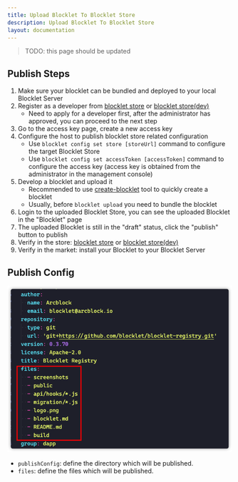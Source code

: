 ```yaml
---
title: Upload Blocklet To Blocklet Store
description: Upload Blocklet To Blocklet Store
layout: documentation
---
```


> <p style={{color:"red"}}>TODO: this page should be updated</p>

## Publish Steps

1. Make sure your blocklet can be bundled and deployed to your local Blocklet Server
2. Register as a developer from [blocklet store](https://store.blocklet.dev/) or [blocklet store(dev)](https://dev.store.blocklet.dev/)
   - Need to apply for a developer first, after the administrator has approved, you can proceed to the next step
3. Go to the access key page, create a new access key
4. Configure the host to publish blocklet store related configuration
   - Use `blocklet config set store [storeUrl]` command to configure the target Blocklet Store
   - Use `blocklet config set accessToken [accessToken]` command to configure the access key (access key is obtained from the administrator in the management console)
5. Develop a blocklet and upload it
   - Recommended to use [create-blocklet](https://www.npmjs.com/package/create-blocklet) tool to quickly create a blocklet
   - Usually, before `blocklet upload` you need to bundle the blocklet
6. Login to the uploaded Blocklet Store, you can see the uploaded Blocklet in the "Blocklet" page
7. The uploaded Blocklet is still in the "draft" status, click the "publish" button to publish
8. Verify in the store: [blocklet store](https://store.blocklet.dev/) or [blocklet store(dev)](https://dev.store.blocklet.dev/)
9. Verify in the market: install your Blocklet to your Blocklet Server

## Publish Config

![](./images/publish-blocklets-1.png)

- `publishConfig`: define the directory which will be published.
- `files`: define the files which will be published.
